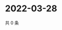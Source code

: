 # 2022-03-28

共 0 条

<!-- BEGIN WEIBO -->
<!-- 最后更新时间 Mon Mar 28 2022 12:17:34 GMT+0800 (China Standard Time) -->

<!-- END WEIBO -->
